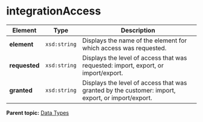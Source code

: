 # integrationAccess

|Element|Type|Description|
|-------|----|-----------|
|**element** |`xsd:string` | Displays the name of the element for which access was requested.|
|**requested** |`xsd:string` | Displays the level of access that was requested: import, export, or import/export.|
|**granted** |`xsd:string` | Displays the level of access that was granted by the customer: import, export, or import/export.|

**Parent topic:** [Data Types](../data_types/c_genesis_api_datatypes.md)

